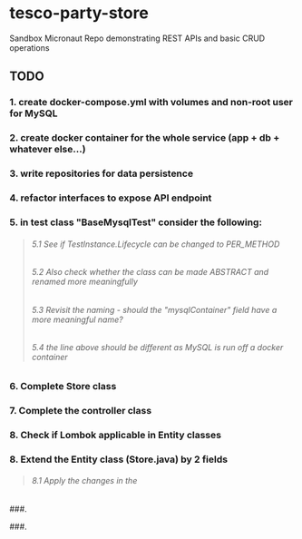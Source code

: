 # tesco-party-store
Sandbox Micronaut Repo demonstrating REST APIs and basic CRUD operations



## TODO
### 1. create docker-compose.yml with volumes and non-root user for MySQL
### 2. create docker container for the whole service (app + db + whatever else...)
### 3. write repositories for data persistence
### 4. refactor interfaces to expose API endpoint
### 5. in test class "BaseMysqlTest" consider the following:
>###### 5.1 See if TestInstance.Lifecycle can be changed to PER_METHOD
>###### 5.2 Also check whether the class can be made ABSTRACT and renamed more meaningfully
>###### 5.3 Revisit the naming - should the "mysqlContainer" field have a more meaningful name?
>###### 5.4 the line above should be different as MySQL is run off a docker container
### 6. Complete Store class
### 7. Complete the controller class
### 8. Check if Lombok applicable in Entity classes
### 8. Extend the Entity class (Store.java) by 2 fields
>###### 8.1 Apply the changes in the 

###.



###.
